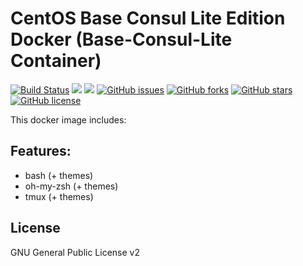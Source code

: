 # CentOS Base Consul Lite Edition Docker (Base-Consul-Lite Container)
[![Build Status](https://travis-ci.org/zeroc0d3lab/centos-base-consul-lite.svg?branch=master)](https://travis-ci.org/zeroc0d3lab/centos-base-consul-lite) [![](https://images.microbadger.com/badges/image/zeroc0d3lab/centos-base-consul-lite.svg)](https://microbadger.com/images/zeroc0d3lab/centos-base-consul-lite "Layers") [![](https://images.microbadger.com/badges/version/zeroc0d3lab/centos-base-consul-lite.svg)](https://microbadger.com/images/zeroc0d3lab/centos-base-consul-lite "Version") [![GitHub issues](https://img.shields.io/github/issues/zeroc0d3lab/centos-base-consul-lite.svg)](https://github.com/zeroc0d3lab/centos-base-consul-lite/issues) [![GitHub forks](https://img.shields.io/github/forks/zeroc0d3lab/centos-base-consul-lite.svg)](https://github.com/zeroc0d3lab/centos-base-consul-lite/network) [![GitHub stars](https://img.shields.io/github/stars/zeroc0d3lab/centos-base-consul-lite.svg)](https://github.com/zeroc0d3lab/centos-base-consul-lite/stargazers) [![GitHub license](https://img.shields.io/badge/license-GPLv2-blue.svg)](https://raw.githubusercontent.com/zeroc0d3lab/centos-base-consul-lite/master/LICENSE)

This docker image includes:

## Features:
* bash (+ themes)
* oh-my-zsh (+ themes)
* tmux (+ themes)

## License
GNU General Public License v2
